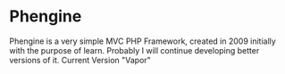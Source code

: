 # Phengine
Phengine is a very simple MVC PHP Framework, created in 2009 initially with the purpose of learn. Probably I will continue developing better versions of it. Current Version "Vapor"
